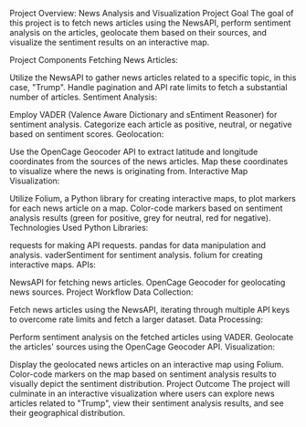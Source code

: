 Project Overview: News Analysis and Visualization
Project Goal
The goal of this project is to fetch news articles using the NewsAPI, perform sentiment analysis on the articles, geolocate them based on their sources, and visualize the sentiment results on an interactive map.

Project Components
Fetching News Articles:

Utilize the NewsAPI to gather news articles related to a specific topic, in this case, "Trump".
Handle pagination and API rate limits to fetch a substantial number of articles.
Sentiment Analysis:

Employ VADER (Valence Aware Dictionary and sEntiment Reasoner) for sentiment analysis.
Categorize each article as positive, neutral, or negative based on sentiment scores.
Geolocation:

Use the OpenCage Geocoder API to extract latitude and longitude coordinates from the sources of the news articles.
Map these coordinates to visualize where the news is originating from.
Interactive Map Visualization:

Utilize Folium, a Python library for creating interactive maps, to plot markers for each news article on a map.
Color-code markers based on sentiment analysis results (green for positive, grey for neutral, red for negative).
Technologies Used
Python Libraries:

requests for making API requests.
pandas for data manipulation and analysis.
vaderSentiment for sentiment analysis.
folium for creating interactive maps.
APIs:

NewsAPI for fetching news articles.
OpenCage Geocoder for geolocating news sources.
Project Workflow
Data Collection:

Fetch news articles using the NewsAPI, iterating through multiple API keys to overcome rate limits and fetch a larger dataset.
Data Processing:

Perform sentiment analysis on the fetched articles using VADER.
Geolocate the articles' sources using the OpenCage Geocoder API.
Visualization:

Display the geolocated news articles on an interactive map using Folium.
Color-code markers on the map based on sentiment analysis results to visually depict the sentiment distribution.
Project Outcome
The project will culminate in an interactive visualization where users can explore news articles related to "Trump", view their sentiment analysis results, and see their geographical distribution.
